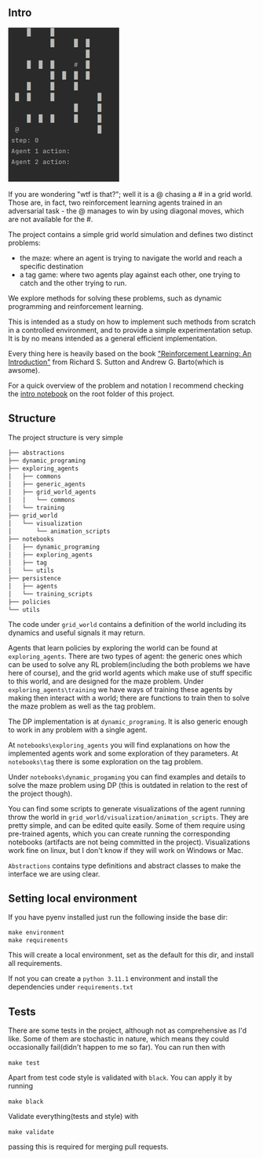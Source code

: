 ## Intro

![](https://github.com/hmeretti/grid-world/blob/main/q_vs_q_world_01.gif)


If you are wondering "wtf is that?"; well it is a @ chasing a # in a grid world. Those are, in fact, two reinforcement
learning agents trained in an adversarial task - the @ manages to win by using diagonal moves, 
which are not available for the #.

The project contains a simple grid world simulation and defines two distinct problems:

* the maze: where an agent is trying to navigate the world and reach a specific destination
* a tag game: where two agents play against each other, one trying to catch and the other trying to run.

We explore methods for solving these problems, such as dynamic programming and reinforcement learning. 

This is intended as a study on how to implement such methods from scratch in a controlled environment,
and to provide a simple experimentation setup. It is by no means intended as a general efficient implementation.

Every thing here is heavily based on the book 
["Reinforcement Learning: An Introduction"](https://web.stanford.edu/class/psych209/Readings/SuttonBartoIPRLBook2ndEd.pdf) 
from Richard S. Sutton and Andrew G. Barto(which is awsome).

For a quick overview of the problem and notation I recommend checking the [intro notebook](https://github.com/hmeretti/grid-world/blob/main/intro.ipynb) 
on the root folder of this project.

## Structure

The project structure is very simple

```
├── abstractions
├── dynamic_programing
├── exploring_agents
│   ├── commons
│   ├── generic_agents
│   ├── grid_world_agents
│   │   └── commons
│   └── training
├── grid_world
│   └── visualization
│       └── animation_scripts
├── notebooks
│   ├── dynamic_programing
│   ├── exploring_agents
│   ├── tag
│   └── utils
├── persistence
│   ├── agents
│   └── training_scripts
├── policies
└── utils

```

The code under `grid_world` contains a definition of the world including its dynamics
and useful signals it may return. 

Agents that learn policies by exploring the world can be found at `exploring_agents`. There are two
types of agent: the generic ones which can be used to solve any RL problem(including the both problems we have here of 
course), and the grid world agents which make use of stuff specific to this world, 
and are designed for the maze problem. Under `exploring_agents\training` we have ways of training 
these agents by making then interact with a world; 
there are functions to train then to solve the maze problem as well as the tag problem.

The DP  implementation is at `dynamic_programing`. It is also generic enough to work in any problem
with a single agent.

At `notebooks\exploring_agents` you will find explanations on how the implemented agents
work and some exploration of they parameters. At `notebooks\tag` there is some exploration on the tag
problem.

Under `notebooks\dynamic_progaming` you can find examples and details to solve the maze problem using DP
(this is outdated in relation to the rest of the project though).

You can find some scripts to generate visualizations of the agent running throw the world in 
`grid_world/visualization/animation_scripts`. They are pretty simple, and can be edited quite easily. 
Some of them require using pre-trained agents, which you can create running the corresponding notebooks
(artifacts are not being committed in the project). 
Visualizations work fine on linux, but I don't know if they will work on Windows or Mac.

`Abstractions` contains type definitions and abstract classes to make the interface we are using clear.

## Setting local environment

If you have pyenv installed just run the following inside the base dir:

```
make environment
make requirements
```

This will create a local environment, set as the default for this dir, and install all requirements.

If not you can create a `python 3.11.1` environment and install the dependencies under `requirements.txt`

## Tests

There are some tests in the project, although not as comprehensive as I'd like. Some of them are stochastic
in nature, which means they could occasionally fail(didn't happen to me so far). You can run then with

``make test ``

Apart from test code style is validated with `black`. You can apply it by running

``make black ``

Validate everything(tests and style) with

``make validate ``

passing this is required for merging pull requests.
